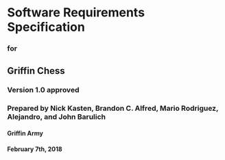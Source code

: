 # Software Requirements Specification
### for
## Griffin Chess
### Version 1.0 approved
### Prepared by Nick Kasten, Brandon C. Alfred, Mario Rodriguez, Alejandro, and John Barulich
#### Griffin Army
#### February 7th, 2018
